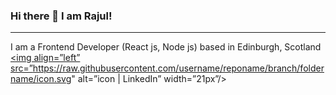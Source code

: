 ### Hi there 👋 I am Rajul!

-----
I am a Frontend Developer (React js, Node js) based in Edinburgh, Scotland
<a href=“https://www.linkedin.com/in/rajul-dixit-5522b310b/”><img align=”left” src=”https://raw.githubusercontent.com/username/reponame/branch/foldername/icon.svg" alt=”icon | LinkedIn” width=”21px”/></a>
<!--
**rajuldixit/rajuldixit** is a ✨ _special_ ✨ repository because its `README.md` (this file) appears on your GitHub profile.

Here are some ideas to get you started:

- 🔭 I’m currently working on ...
- 🌱 I’m currently learning ...
- 👯 I’m looking to collaborate on ...
- 🤔 I’m looking for help with ...
- 💬 Ask me about ...
- 📫 How to reach me: ...
- 😄 Pronouns: ...
- ⚡ Fun fact: ...
-->
